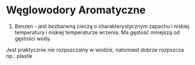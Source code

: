 # Węglowodory Aromatyczne

1. Benzen - jest bezbarwną cieczą o charakterystycznym zapachu i niskiej temperatury i niskiej temperaturze wrzenia.
Ma gęstość mniejszą od gęstości wody.

Jest praktycznie nie rozpszczalny w wodzie, natomiast dobrze rozpszcza np.: plastik
